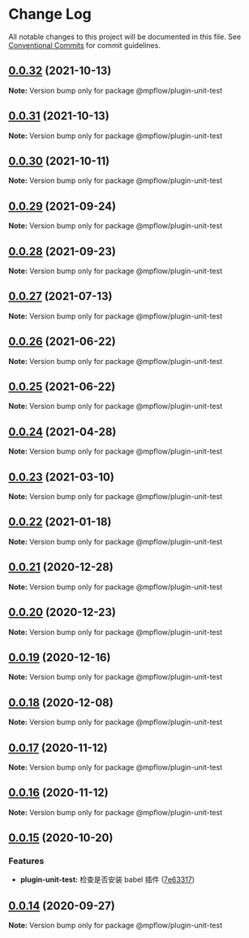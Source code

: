 # Change Log

All notable changes to this project will be documented in this file.
See [Conventional Commits](https://conventionalcommits.org) for commit guidelines.

## [0.0.32](https://github.com/wechat-miniprogram/weflow/compare/@mpflow/plugin-unit-test@0.0.31...@mpflow/plugin-unit-test@0.0.32) (2021-10-13)

**Note:** Version bump only for package @mpflow/plugin-unit-test

## [0.0.31](https://github.com/wechat-miniprogram/weflow/compare/@mpflow/plugin-unit-test@0.0.30...@mpflow/plugin-unit-test@0.0.31) (2021-10-13)

**Note:** Version bump only for package @mpflow/plugin-unit-test

## [0.0.30](https://github.com/wechat-miniprogram/weflow/compare/@mpflow/plugin-unit-test@0.0.29...@mpflow/plugin-unit-test@0.0.30) (2021-10-11)

**Note:** Version bump only for package @mpflow/plugin-unit-test

## [0.0.29](https://github.com/wechat-miniprogram/weflow/compare/@mpflow/plugin-unit-test@0.0.28...@mpflow/plugin-unit-test@0.0.29) (2021-09-24)

**Note:** Version bump only for package @mpflow/plugin-unit-test

## [0.0.28](https://github.com/wechat-miniprogram/weflow/compare/@mpflow/plugin-unit-test@0.0.27...@mpflow/plugin-unit-test@0.0.28) (2021-09-23)

**Note:** Version bump only for package @mpflow/plugin-unit-test

## [0.0.27](https://github.com/wechat-miniprogram/weflow/compare/@mpflow/plugin-unit-test@0.0.26...@mpflow/plugin-unit-test@0.0.27) (2021-07-13)

**Note:** Version bump only for package @mpflow/plugin-unit-test

## [0.0.26](https://github.com/wechat-miniprogram/weflow/compare/@mpflow/plugin-unit-test@0.0.25...@mpflow/plugin-unit-test@0.0.26) (2021-06-22)

**Note:** Version bump only for package @mpflow/plugin-unit-test

## [0.0.25](https://github.com/wechat-miniprogram/weflow/compare/@mpflow/plugin-unit-test@0.0.24...@mpflow/plugin-unit-test@0.0.25) (2021-06-22)

**Note:** Version bump only for package @mpflow/plugin-unit-test

## [0.0.24](https://github.com/wechat-miniprogram/weflow/compare/@mpflow/plugin-unit-test@0.0.23...@mpflow/plugin-unit-test@0.0.24) (2021-04-28)

**Note:** Version bump only for package @mpflow/plugin-unit-test

## [0.0.23](https://github.com/wechat-miniprogram/weflow/compare/@mpflow/plugin-unit-test@0.0.22...@mpflow/plugin-unit-test@0.0.23) (2021-03-10)

**Note:** Version bump only for package @mpflow/plugin-unit-test

## [0.0.22](https://github.com/wechat-miniprogram/weflow/compare/@mpflow/plugin-unit-test@0.0.21...@mpflow/plugin-unit-test@0.0.22) (2021-01-18)

**Note:** Version bump only for package @mpflow/plugin-unit-test

## [0.0.21](https://github.com/wechat-miniprogram/weflow/compare/@mpflow/plugin-unit-test@0.0.20...@mpflow/plugin-unit-test@0.0.21) (2020-12-28)

**Note:** Version bump only for package @mpflow/plugin-unit-test

## [0.0.20](https://github.com/wechat-miniprogram/weflow/compare/@mpflow/plugin-unit-test@0.0.19...@mpflow/plugin-unit-test@0.0.20) (2020-12-23)

**Note:** Version bump only for package @mpflow/plugin-unit-test

## [0.0.19](https://github.com/wechat-miniprogram/weflow/compare/@mpflow/plugin-unit-test@0.0.18...@mpflow/plugin-unit-test@0.0.19) (2020-12-16)

**Note:** Version bump only for package @mpflow/plugin-unit-test

## [0.0.18](https://github.com/wechat-miniprogram/weflow/compare/@mpflow/plugin-unit-test@0.0.17...@mpflow/plugin-unit-test@0.0.18) (2020-12-08)

**Note:** Version bump only for package @mpflow/plugin-unit-test

## [0.0.17](https://github.com/wechat-miniprogram/weflow/compare/@mpflow/plugin-unit-test@0.0.15...@mpflow/plugin-unit-test@0.0.17) (2020-11-12)

**Note:** Version bump only for package @mpflow/plugin-unit-test

## [0.0.16](https://github.com/wechat-miniprogram/weflow/compare/@mpflow/plugin-unit-test@0.0.15...@mpflow/plugin-unit-test@0.0.16) (2020-11-12)

**Note:** Version bump only for package @mpflow/plugin-unit-test

## [0.0.15](https://github.com/wechat-miniprogram/weflow/compare/@mpflow/plugin-unit-test@0.0.14...@mpflow/plugin-unit-test@0.0.15) (2020-10-20)

### Features

- **plugin-unit-test:** 检查是否安装 babel 插件 ([7e63317](https://github.com/wechat-miniprogram/weflow/commits/7e63317af32bcdbf5aa4f56bdb4c5636726d9884))

## [0.0.14](https://github.com/wechat-miniprogram/weflow/compare/@mpflow/plugin-unit-test@0.0.13...@mpflow/plugin-unit-test@0.0.14) (2020-09-27)

**Note:** Version bump only for package @mpflow/plugin-unit-test
